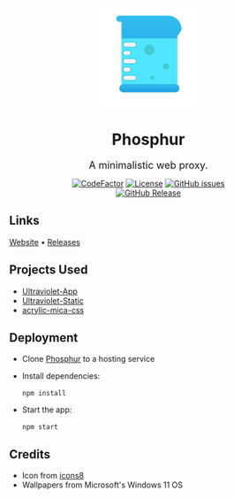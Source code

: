 <div align ="center">

<img src="projectInfo/icon.png" width="180">

# Phosphur

<span style="font-size:18px;">A minimalistic web proxy.</span>

[![CodeFactor](https://www.codefactor.io/repository/github/etcherfx/phosphur/badge/main?style=for-the-badge)](https://www.codefactor.io/repository/github/etcherfx/phosphur/overview/main)
[![License](https://img.shields.io/github/license/etcherfx/Phosphur?style=for-the-badge)](https://github.com/etcherfx/Phosphur/blob/main/LICENSE)
[![GitHub issues](https://img.shields.io/github/issues/etcherfx/Phosphur?style=for-the-badge)](https://github.com/etcherfx/Phosphur/issues) <br>
[![GitHub Release](https://img.shields.io/github/release/etcherfx/Phosphur?include_prereleases&style=for-the-badge)](https://github.com/etcherfx/Phosphur/releases/latest)

</div>

## Links

[Website](https://phosphur.etcher.me) • [Releases](https://github.com/etcherfx/Phosphur/releases)

## Projects Used

- [Ultraviolet-App](https://github.com/titaniumnetwork-dev/Ultraviolet-App)
- [Ultraviolet-Static](https://github.com/titaniumnetwork-dev/Ultraviolet-Static)
- [acrylic-mica-css](https://github.com/yell0wsuit/acrylic-mica-css)

## Deployment

- Clone [Phosphur](https://github.com/etcherfx/Phosphur) to a hosting service
- Install dependencies:

  ```
  npm install
  ```

- Start the app:

  ```
  npm start
  ```

## Credits

- Icon from [icons8](https://icons8.com/icon/SA3MF2iUwDMR/measuring-cylinder)
- Wallpapers from Microsoft's Windows 11 OS
